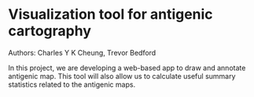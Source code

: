 Visualization tool for antigenic cartography
============================================

Authors: Charles Y K Cheung, Trevor Bedford

In this project, we are developing a web-based app to draw and annotate
antigenic map. This tool will also allow us to calculate useful summary
statistics related to the antigenic maps.

